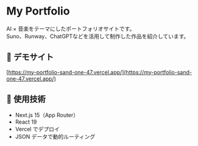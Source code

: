 # My Portfolio

AI × 音楽をテーマにしたポートフォリオサイトです。  
Suno、Runway、ChatGPTなどを活用して制作した作品を紹介しています。

## 🔗 デモサイト

[https://my-portfolio-sand-one-47.vercel.app/](https://my-portfolio-sand-one-47.vercel.app/)

## 📁 使用技術

- Next.js 15（App Router）
- React 19
- Vercel でデプロイ
- JSON データで動的ルーティング
